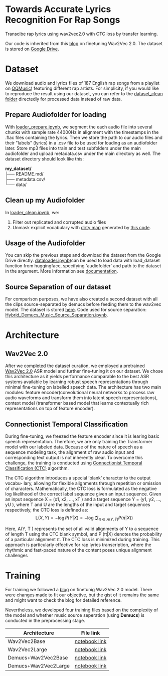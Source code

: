 # Towards Accurate Lyrics Recognition For Rap Songs
Transcibe rap lyrics using wav2vec2.0 with CTC loss by transfer learning.

Our code is inherited from this [blog](https://huggingface.co/blog/fine-tune-wav2vec2-english) on finetuning Wav2Vec 2.0. The dataset is stored on [Google Drive](https://drive.google.com/drive/folders/1xfjYZQpOdcx-zJK19zY5sznBDyHHSMZE).

# Dataset
We download audio and lyrics files of 187 English rap songs from a playlist on [QQMusic](https://c6.y.qq.com/base/fcgi-bin/u?__=AdOgRqZ)) featuring different rap artists. For simplicity, if you would like to reproduce the result using our dataset, you can refer to the [dataset_clean folder](https://drive.google.com/drive/folders/1Cf6u-PFFzx5sveSPOBrhMYASKRE8fIRu?usp=share_link) directedly for processed data instead of raw data.

## Prepare Audiofolder for loading
With [loader_prepare.ipynb](https://github.com/xinyueli2896/RapRec/blob/main/loader_prepare.ipynb), we segment the each audio file into several chunks with sample rate 44000Hz in alignment with the timestamps in the .flac files containing the lyrics. Then we store the path to our audio files and their "labels" (lyrics) in a .csv file to be used for loading as an audiofolder later.
Store mp3 files into train and test subfolders under the main audiofolder and upload metadata.csv under the main directory as well.
The dataset directory should look like this:

**my_dataset/**<br>
├── README.md/<br>
├── metadata.csv/<br>
└── data/

## Clean up my Audiofolder
In [loader_clean.ipynb](https://github.com/xinyueli2896/raptranscription/blob/main/loader_clean.ipynb), we: <br>
1. Filter out replicated and corrupted audio files
2. Unmask explicit vocabulary with [dirty map](https://github.com/xinyueli2896/RapRec/blob/main/unmask.json) generated by [this code](https://github.com/xinyueli2896/RapRec/blob/main/dirty_map.py).

## Usage of the Audiofolder
You can skip the previous steps and download the dataset from the Google Drive directly. [dataloader.ipynb](https://github.com/xinyueli2896/raptranscription/blob/main/dataloader.ipynb))can be used to load data with load_dataset function from huggingface, specifying 'audiofolder' and path to the dataset in the argument. More information see [documentation](https://huggingface.co/docs/datasets/audio_dataset#audiofolder).

## Source Separation of our dataset
For comparison purposes, we have also created a second dataset with all the clips source-separated by demucs before feeding them to the wav2vec model. The dataset is stored [here](https://drive.google.com/drive/folders/1tTI-i4O_8wctOIBUfM8za8Ec-R5eZ2Vz?usp=share_link). Code used for source separation: [Hybrid_Demucs_Music_Source_Separation.ipynb](https://github.com/xinyueli2896/RapRec/blob/main/Hybrid_Demucs_Music_Source_Separation.ipynb).

# Architecture
## Wav2Vec 2.0 
After we completed the dataset curation, we employed a pretrained [Wav2Vec 2.0](https://arxiv.org/abs/2006.11477) ASR model and further fine-tuning it on our dataset. We chose this architecture as it yields performance comparable to the best ASR systems available by learning robust speech representations through minimal fine-tuning on labelled speech data. The architecture has two main modules: feature encoder(convolutional neural networks to process raw audio waveforms and transform them into latent speech representations), context model (transformer based model that learns contextually rich representations on top of feature encoder).

## Connectionist Temporal Classification
During fine-tuning, we freezed the feature encoder since it is learing basic speech representation. Therefore, we are only training the Transformer model with our labeled data. Because of the nature of speech as a sequence modeling task, the alignment of raw audio input and corresponding text output is not inherently clear. To overcome this challenge, the training is conducted using [Connectionist Temporal Classification (CTC)](https://distill.pub/2017/ctc/) algorithm.

The CTC algorithm introduces a special ’blank’ character to the output vocabu-
lary, allowing for flexible alignments through repetition or omission of characters. Mathematically,
the CTC loss is formulated as the negative log likelihood of the correct label sequence given an input sequence. Given an input sequence X = (x1, x2, ..., xT ) and a target sequence Y = (y1, y2, ..., yU ), where T and U are the lengths of the input and target sequences respectively, the CTC loss is defined as:
$$\text{L}(X, Y) = -\log P(Y|X) = -\log \left( \sum_{\pi \in A(Y, T)} P(\pi|X) \right)$$

Here, A(Y, T ) represents the set of all valid alignments of Y to a sequence of length T using the
CTC blank symbol, and P (π|X) denotes the probability of a particular alignment π. The CTC loss is
minimized during training. This approach is particularly effective for rap lyrics transcription, where the rhythmic and fast-paced nature of the content poses unique alignment challenges

# Training 
For training we followed a [blog](https://huggingface.co/blog/fine-tune-wav2vec2-english) on finetunig Wav2Vec 2.0 model. There were changes made to fit our objective, but the gist of it remains the same and might want to check the blog for detailed reference.

Nevertheless, we developed four training files based on the complexity of the model and whether music source seperation (using **Demucs**) is conducted in the preprocessing stage.

| Architecture    | File link       |
|-----------------|-----------------|
| Wav2Vec2Base    | [notebook link](https://github.com/xinyueli2896/RapRec/blob/main/main.ipynb)    |
| Wav2Vec2Large    | [notebook link](https://github.com/xinyueli2896/RapRec/blob/main/main_Wav2VecLarge.ipynb )  |
| Demucs+Wav2Vec2Base   | [notebook link](https://github.com/xinyueli2896/RapRec/blob/main/main_Demucs%2BWav2Vec2Base.ipynb)  |
|Demucs+Wav2Vec2Large|   [notebook link](https://github.com/xinyueli2896/RapRec/blob/main/main_Demucs%2BWav2Vec2Large.ipynb)                  |



